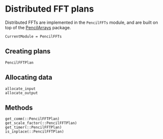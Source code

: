 # Distributed FFT plans

Distributed FFTs are implemented in the `PencilFFTs` module, and are built on
top of the [PencilArrays](https://github.com/jipolanco/PencilArrays.jl) package.

```@meta
CurrentModule = PencilFFTs
```

## Creating plans

```@docs
PencilFFTPlan
```

## Allocating data

```@docs
allocate_input
allocate_output
```

## Methods

```@docs
get_comm(::PencilFFTPlan)
get_scale_factor(::PencilFFTPlan)
get_timer(::PencilFFTPlan)
is_inplace(::PencilFFTPlan)
```
